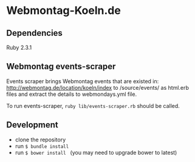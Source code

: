 # Webmontag-Koeln.de

## Dependencies

  Ruby 2.3.1

## Webmontag events-scraper

  Events scraper brings Webmontag events that are existed in: http://webmontag.de/location/koeln/index to /source/events/ as html.erb files and extract the details to webmondays.yml file.

  To run events-scraper, `ruby lib/events-scraper.rb` should be called.

## Development
- clone the repository
- run `$ bundle install`
- run `$ bower install ` (you may need to upgrade bower to latest)

